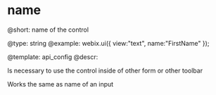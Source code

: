 name
=============


@short: name of the control
	

@type: string
@example:
webix.ui({
  view:"text",
  name:"FirstName"
});

@template:	api_config
@descr:

Is necessary to use the control inside of other form or other toolbar

Works the same as name of an input

